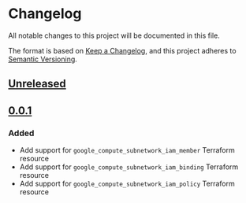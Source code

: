 # Changelog

All notable changes to this project will be documented in this file.

The format is based on [Keep a Changelog](https://keepachangelog.com/en/1.0.0/),
and this project adheres to [Semantic Versioning](https://semver.org/spec/v2.0.0.html).

## [Unreleased]

## [0.0.1]

### Added

- Add support for `google_compute_subnetwork_iam_member` Terraform resource
- Add support for `google_compute_subnetwork_iam_binding` Terraform resource
- Add support for `google_compute_subnetwork_iam_policy` Terraform resource

[unreleased]: https://github.com/mineiros-io/terraform-google-subnetwork-iam/compare/v0.0.1...HEAD
<!-- [0.0.2]: https://github.com/mineiros-io/terraform-google-subnetwork-iam/compare/v0.0.1...v0.0.2 -->
[0.0.1]: https://github.com/mineiros-io/terraform-google-subnetwork-iam/releases/tag/v0.0.1
